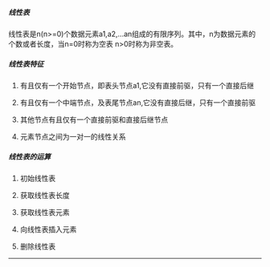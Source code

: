 ##### 线性表

线性表是n(n>=0)个数据元素a1,a2,...an组成的有限序列。其中，n为数据元素的个数或者长度，当n=0时称为空表
n>0时称为非空表。

##### 线性表特征
1. 有且仅有一个开始节点，即表头节点a1,它没有直接前驱，只有一个直接后继

2. 有且仅有一个中端节点，及表尾节点an,它没有直接后继，只有一个直接前驱

3. 其他节点有且仅有一个直接前驱和直接后继节点

4. 元素节点之间为一对一的线性关系

##### 线性表的运算
1. 初始线性表

2. 获取线性表长度

3. 获取线性表元素

4. 向线性表插入元素

5. 删除线性表


---
